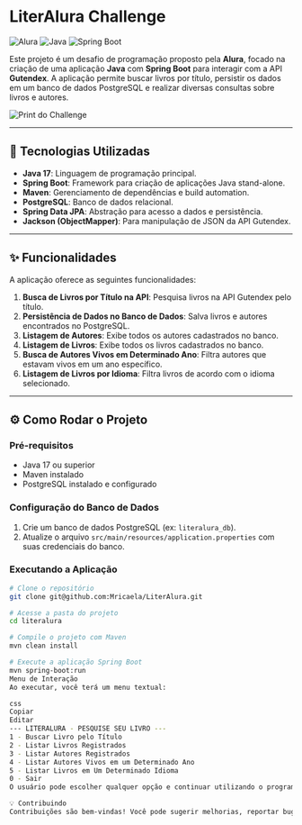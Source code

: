 # LiterAlura Challenge

![Alura](https://img.shields.io/badge/Challenge-Alura-blue) ![Java](https://img.shields.io/badge/Java-17-orange) ![Spring Boot](https://img.shields.io/badge/Spring_Boot-3.5.4-brightgreen)

Este projeto é um desafio de programação proposto pela **Alura**, focado na criação de uma aplicação **Java** com **Spring Boot** para interagir com a API **Gutendex**. A aplicação permite buscar livros por título, persistir os dados em um banco de dados PostgreSQL e realizar diversas consultas sobre livros e autores.

![Print do Challenge](assets/print-challenge-literalura.png)

---

## 🚀 Tecnologias Utilizadas

- **Java 17**: Linguagem de programação principal.
- **Spring Boot**: Framework para criação de aplicações Java stand-alone.
- **Maven**: Gerenciamento de dependências e build automation.
- **PostgreSQL**: Banco de dados relacional.
- **Spring Data JPA**: Abstração para acesso a dados e persistência.
- **Jackson (ObjectMapper)**: Para manipulação de JSON da API Gutendex.

---

## ✨ Funcionalidades

A aplicação oferece as seguintes funcionalidades:

1. **Busca de Livros por Título na API**: Pesquisa livros na API Gutendex pelo título.
2. **Persistência de Dados no Banco de Dados**: Salva livros e autores encontrados no PostgreSQL.
3. **Listagem de Autores**: Exibe todos os autores cadastrados no banco.
4. **Listagem de Livros**: Exibe todos os livros cadastrados no banco.
5. **Busca de Autores Vivos em Determinado Ano**: Filtra autores que estavam vivos em um ano específico.
6. **Listagem de Livros por Idioma**: Filtra livros de acordo com o idioma selecionado.

---

## ⚙️ Como Rodar o Projeto

### Pré-requisitos

- Java 17 ou superior
- Maven instalado
- PostgreSQL instalado e configurado

### Configuração do Banco de Dados

1. Crie um banco de dados PostgreSQL (ex: `literalura_db`).
2. Atualize o arquivo `src/main/resources/application.properties` com suas credenciais do banco.

### Executando a Aplicação

```bash
# Clone o repositório
git clone git@github.com:Mricaela/LiterAlura.git

# Acesse a pasta do projeto
cd literalura

# Compile o projeto com Maven
mvn clean install

# Execute a aplicação Spring Boot
mvn spring-boot:run
Menu de Interação
Ao executar, você terá um menu textual:

css
Copiar
Editar
--- LITERALURA - PESQUISE SEU LIVRO ---
1 - Buscar Livro pelo Título
2 - Listar Livros Registrados
3 - Listar Autores Registrados
4 - Listar Autores Vivos em um Determinado Ano
5 - Listar Livros em Um Determinado Idioma
0 - Sair
O usuário pode escolher qualquer opção e continuar utilizando o programa sem precisar reiniciar.

💡 Contribuindo
Contribuições são bem-vindas! Você pode sugerir melhorias, reportar bugs ou enviar pull requests para aprimorar o projeto.
